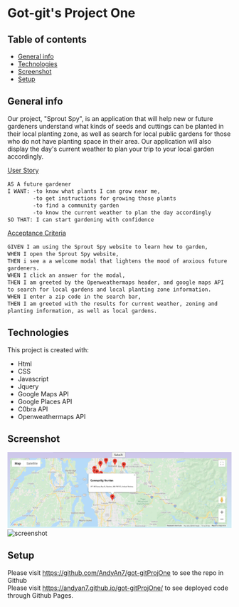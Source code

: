 # Got-git's Project One

## Table of contents
* [General info](#general-info)
* [Technologies](#technologies)
* [Screenshot](#Screenshot)
* [Setup](#setup)

## General info

Our project, "Sprout Spy", is an application that will help new or future gardeners understand what kinds of seeds and cuttings can be planted in their local
planting zone, as well as search for local public gardens for those who do not have planting space in their area. Our application will also display the day's current weather to plan your trip to your local garden accordingly.


<ins>User Story</ins>

```
AS A future gardener
I WANT: -to know what plants I can grow near me,
        -to get instructions for growing those plants
        -to find a community garden
        -to know the current weather to plan the day accordingly
SO THAT: I can start gardening with confidence
```
<ins>Acceptance Criteria</ins>

```
GIVEN I am using the Sprout Spy website to learn how to garden, 
WHEN I open the Sprout Spy website, 
THEN i see a a welcome modal that lightens the mood of anxious future gardeners.
WHEN I click an answer for the modal, 
THEN I am greeted by the Openweathermaps header, and google maps API to search for local gardens and local planting zone information.
WHEN I enter a zip code in the search bar,
THEN I am greeted with the results for current weather, zoning and planting information, as well as local gardens.
```
	
## Technologies
This project is created with:
* Html
* CSS
* Javascript
* Jquery
* Google Maps API
* Google Places API
* C0bra API
* Openweathermaps API

## Screenshot
![screenshot](./assets/images/localgarden.jpg)
![screenshot](./assets/images/weatherss.jpg)

## Setup

Please visit https://github.com/AndyAn7/got-gitProjOne to see the repo in Github
<br/>
Please visit https://andyan7.github.io/got-gitProjOne/ to see deployed code through Github Pages.
